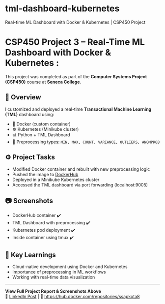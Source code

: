 # tml-dashboard-kubernetes
Real-time ML Dashboard with Docker &amp; Kubernetes | CSP450 Project
# CSP450 Project 3 – Real-Time ML Dashboard with Docker & Kubernetes :

This project was completed as part of the **Computer Systems Project (CSP450)** course at **Seneca College**.

## 📌 Overview

I customized and deployed a real-time **Transactional Machine Learning (TML)** dashboard using:

- 🐳 Docker (custom container)
- ☸️ Kubernetes (Minikube cluster)
- 📊 Python + TML Dashboard
- 🧠 Preprocessing types: `MIN, MAX, COUNT, VARIANCE, OUTLIERS, ANOMPROB`

## ⚙️ Project Tasks

- Modified Docker container and rebuilt with new preprocessing logic
- Pushed the image to [DockerHub]((https://hub.docker.com/repositories/ssapkota8))
- Deployed in a Minikube Kubernetes cluster
- Accessed the TML dashboard via port forwarding (localhost:9005)

## 📷 Screenshots

- DockerHub container ✔️
- TML Dashboard with preprocessing ✔️
- Kubernetes pod deployment ✔️
- Inside container using tmux ✔️

## 🧠 Key Learnings

- Cloud-native development using Docker and Kubernetes
- Importance of preprocessing in ML workflows
- Working with real-time data visualization

---

**View Full Project Report & Screenshots Above**  
🔗 [LinkedIn Post](https://www.linkedin.com/posts/sudarshan683_cloudcomputing-devops-docker-activity-7321383009499136001-Vj1S?utm_source=share&utm_medium=member_desktop&rcm=ACoAAFBO_9gBaqMkpAetkMKzanTRXJy5REXOvNQ) | 🐙 https://hub.docker.com/repositories/ssapkota8

